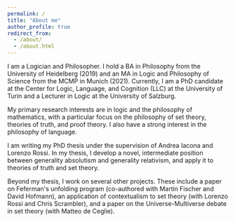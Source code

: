 ```yaml
---
permalink: /
title: "About me"
author_profile: true
redirect_from: 
  - /about/
  - /about.html
---
```


I am a Logician and Philosopher. I hold a BA in Philosophy from the University of Heidelberg (2019) and an MA in Logic and Philosophy of Science from the MCMP in Munich (2021). Currently, I am a PhD candidate at the Center for Logic, Language, and Cognition (LLC) at the University of Turin and a Lecturer in Logic at the University of Salzburg.

My primary research interests are in logic and the philosophy of mathematics, with a particular focus on the philosophy of set theory, theories of truth, and proof theory. I also have a strong interest in the philosophy of language.

I am writing my PhD thesis under the supervision of Andrea Iacona and Lorenzo Rossi. In my thesis, I develop a novel, intermediate position between generality absolutism and generality relativism, and apply it to theories of truth and set theory.

Beyond my thesis, I work on several other projects. These include a paper on Feferman's unfolding program (co-authored with Martin Fischer and David Hofmann), an application of contextualism to set theory (with Lorenzo Rossi and Chris Scrambler), and a paper on the Universe-Multiverse debate in set theory (with Matteo de Ceglie).
